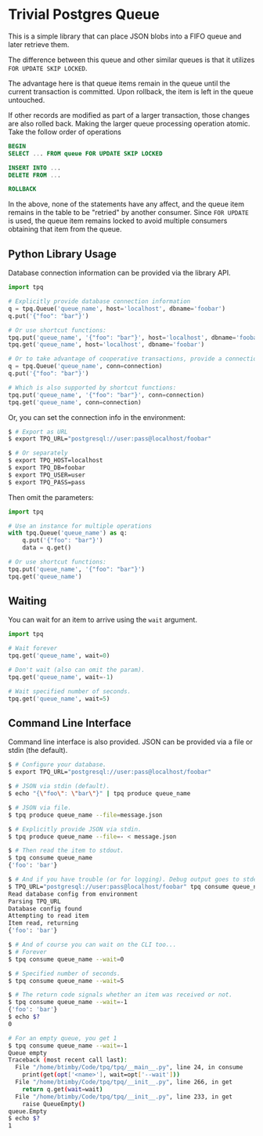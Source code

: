 Trivial Postgres Queue
======================

This is a simple library that can place JSON blobs into a FIFO queue and later
retrieve them.

The difference between this queue and other similar queues is that it utilizes
`FOR UPDATE SKIP LOCKED`.

The advantage here is that queue items remain in the queue until the current
transaction is committed. Upon rollback, the item is left in the queue
untouched.

If other records are modified as part of a larger transaction, those changes are
also rolled back. Making the larger queue processing operation atomic. Take the
follow order of operations

```sql
BEGIN
SELECT ... FROM queue FOR UPDATE SKIP LOCKED

INSERT INTO ...
DELETE FROM ...

ROLLBACK
```

In the above, none of the statements have any affect, and the queue item remains
in the table to be "retried" by another consumer. Since `FOR UPDATE` is used,
the queue item remains locked to avoid multiple consumers obtaining that item
from the queue.

Python Library Usage
--------------------

Database connection information can be provided via the library API.

```python
import tpq

# Explicitly provide database connection information
q = tpq.Queue('queue_name', host='localhost', dbname='foobar')
q.put('{"foo": "bar"}')

# Or use shortcut functions:
tpq.put('queue_name', '{"foo": "bar"}', host='localhost', dbname='foobar')
tpq.get('queue_name', host='localhost', dbname='foobar')

# Or to take advantage of cooperative transactions, provide a connection:
q = tpq.Queue('queue_name', conn=connection)
q.put('{"foo": "bar"}')

# Which is also supported by shortcut functions:
tpq.put('queue_name', '{"foo": "bar"}', conn=connection)
tpq.get('queue_name', conn=connection)
```

Or, you can set the connection info in the environment:

```bash
$ # Export as URL
$ export TPQ_URL="postgresql://user:pass@localhost/foobar"

$ # Or separately
$ export TPQ_HOST=localhost
$ export TPQ_DB=foobar
$ export TPQ_USER=user
$ export TPQ_PASS=pass
```

Then omit the parameters:

```python
import tpq

# Use an instance for multiple operations
with tpq.Queue('queue_name') as q:
    q.put('{"foo": "bar"}')
    data = q.get()

# Or use shortcut functions:
tpq.put('queue_name', '{"foo": "bar"}')
tpq.get('queue_name')

```

Waiting
-------

You can wait for an item to arrive using the `wait` argument.

```python
import tpq

# Wait forever
tpq.get('queue_name', wait=0)

# Don't wait (also can omit the param).
tpq.get('queue_name', wait=-1)

# Wait specified number of seconds.
tpq.get('queue_name', wait=5)
```

Command Line Interface
----------------------

Command line interface is also provided. JSON can be provided via a file or
stdin (the default).

```bash
$ # Configure your database.
$ export TPQ_URL="postgresql://user:pass@localhost/foobar"

$ # JSON via stdin (default).
$ echo "{\"foo\": \"bar\"}" | tpq produce queue_name

$ # JSON via file.
$ tpq produce queue_name --file=message.json

$ # Explicitly provide JSON via stdin.
$ tpq produce queue_name --file=- < message.json

$ # Then read the item to stdout.
$ tpq consume queue_name
{'foo': 'bar'}

$ # And if you have trouble (or for logging). Debug output goes to stderr of course.
$ TPQ_URL="postgresql://user:pass@localhost/foobar" tpq consume queue_name --debug
Read database config from environment
Parsing TPQ_URL
Database config found
Attempting to read item
Item read, returning
{'foo': 'bar'}

$ # And of course you can wait on the CLI too...
$ # Forever
$ tpq consume queue_name --wait=0

$ # Specified number of seconds.
$ tpq consume queue_name --wait=5

$ # The return code signals whether an item was received or not.
$ tpq consume queue_name --wait=-1
{'foo': 'bar'}
$ echo $?
0

# For an empty queue, you get 1
$ tpq consume queue_name --wait=-1
Queue empty
Traceback (most recent call last):
  File "/home/btimby/Code/tpq/tpq/__main__.py", line 24, in consume
    print(get(opt['<name>'], wait=opt['--wait']))
  File "/home/btimby/Code/tpq/tpq/__init__.py", line 266, in get
    return q.get(wait=wait)
  File "/home/btimby/Code/tpq/tpq/__init__.py", line 233, in get
    raise QueueEmpty()
queue.Empty
$ echo $?
1
```